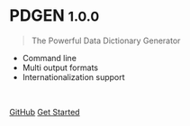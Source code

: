 <!-- docs/_sidebar.md -->

<!-- ![logo](_media/icon.png) -->

<span class="icon-cafe logo"></span>

# PDGEN <small>1.0.0</small>

> The Powerful Data Dictionary Generator

- Command line
- Multi output formats
- Internationalization support

<br>

[GitHub](https://github.com/gsdenys/pdgen/)
[Get Started](#TLDR)